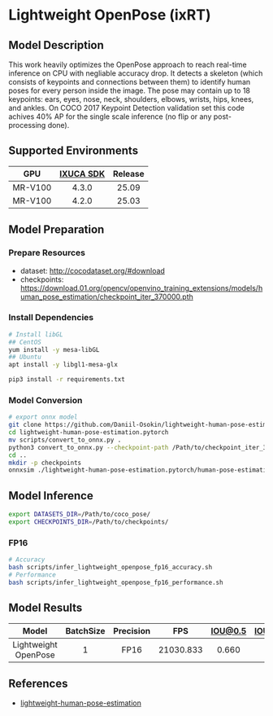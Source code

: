 # Lightweight OpenPose (ixRT)

## Model Description

This work heavily optimizes the OpenPose approach to reach real-time inference on CPU with negliable accuracy drop. It
detects a skeleton (which consists of keypoints and connections between them) to identify human poses for every person
inside the image. The pose may contain up to 18 keypoints: ears, eyes, nose, neck, shoulders, elbows, wrists, hips,
knees, and ankles. On COCO 2017 Keypoint Detection validation set this code achives 40% AP for the single scale
inference (no flip or any post-processing done).

## Supported Environments

| GPU    | [IXUCA SDK](https://gitee.com/deep-spark/deepspark#%E5%A4%A9%E6%95%B0%E6%99%BA%E7%AE%97%E8%BD%AF%E4%BB%B6%E6%A0%88-ixuca) | Release |
| :----: | :----: | :----: |
| MR-V100 | 4.3.0 | 25.09 |
| MR-V100 | 4.2.0 | 25.03 |

## Model Preparation

### Prepare Resources

- dataset: <http://cocodataset.org/#download>
- checkpoints: <https://download.01.org/opencv/openvino_training_extensions/models/human_pose_estimation/checkpoint_iter_370000.pth>

### Install Dependencies

```bash
# Install libGL
## CentOS
yum install -y mesa-libGL
## Ubuntu
apt install -y libgl1-mesa-glx

pip3 install -r requirements.txt
```

### Model Conversion

```bash
# export onnx model
git clone https://github.com/Daniil-Osokin/lightweight-human-pose-estimation.pytorch.git
cd lightweight-human-pose-estimation.pytorch
mv scripts/convert_to_onnx.py .
python3 convert_to_onnx.py --checkpoint-path /Path/to/checkpoint_iter_370000.pth
cd ..
mkdir -p checkpoints
onnxsim ./lightweight-human-pose-estimation.pytorch/human-pose-estimation.onnx ./checkpoints/lightweight_openpose.onnx
```

## Model Inference

```bash
export DATASETS_DIR=/Path/to/coco_pose/
export CHECKPOINTS_DIR=/Path/to/checkpoints/
```

### FP16

```bash
# Accuracy
bash scripts/infer_lightweight_openpose_fp16_accuracy.sh
# Performance
bash scripts/infer_lightweight_openpose_fp16_performance.sh
```

## Model Results

| Model                | BatchSize | Precision | FPS       | IOU@0.5 | IOU@0.5:0.95 |
| :----: | :----: | :----: | :----: | :----: | :----: |
| Lightweight OpenPose | 1         | FP16      | 21030.833 | 0.660   | 0.401        |

## References

- [lightweight-human-pose-estimation](https://github.com/Daniil-Osokin/lightweight-human-pose-estimation.pytorch)
